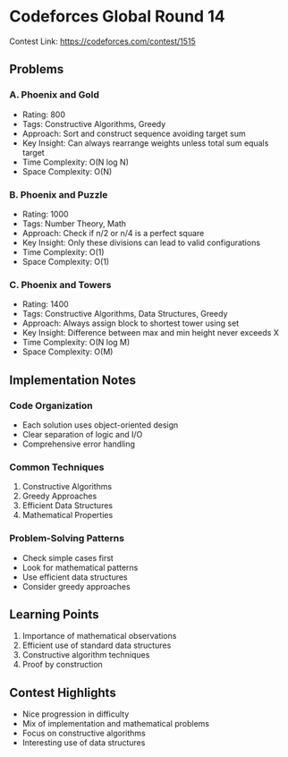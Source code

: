 # Codeforces Global Round 14

Contest Link: https://codeforces.com/contest/1515

## Problems

### A. Phoenix and Gold
- Rating: 800
- Tags: Constructive Algorithms, Greedy
- Approach: Sort and construct sequence avoiding target sum
- Key Insight: Can always rearrange weights unless total sum equals target
- Time Complexity: O(N log N)
- Space Complexity: O(N)

### B. Phoenix and Puzzle
- Rating: 1000
- Tags: Number Theory, Math
- Approach: Check if n/2 or n/4 is a perfect square
- Key Insight: Only these divisions can lead to valid configurations
- Time Complexity: O(1)
- Space Complexity: O(1)

### C. Phoenix and Towers
- Rating: 1400
- Tags: Constructive Algorithms, Data Structures, Greedy
- Approach: Always assign block to shortest tower using set
- Key Insight: Difference between max and min height never exceeds X
- Time Complexity: O(N log M)
- Space Complexity: O(M)

## Implementation Notes

### Code Organization
- Each solution uses object-oriented design
- Clear separation of logic and I/O
- Comprehensive error handling

### Common Techniques
1. Constructive Algorithms
2. Greedy Approaches
3. Efficient Data Structures
4. Mathematical Properties

### Problem-Solving Patterns
- Check simple cases first
- Look for mathematical patterns
- Use efficient data structures
- Consider greedy approaches

## Learning Points
1. Importance of mathematical observations
2. Efficient use of standard data structures
3. Constructive algorithm techniques
4. Proof by construction

## Contest Highlights
- Nice progression in difficulty
- Mix of implementation and mathematical problems
- Focus on constructive algorithms
- Interesting use of data structures

